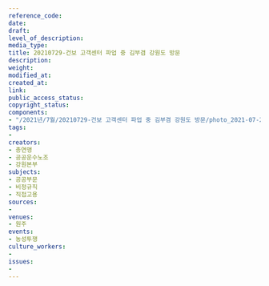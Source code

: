 ```yaml
---
reference_code: 
date: 
draft: 
level_of_description: 
media_type: 
title: 20210729-건보 고객센터 파업 중 김부겸 강원도 방문
description: 
weight: 
modified_at: 
created_at: 
link: 
public_access_status: 
copyright_status: 
components:
- "/2021년/7월/20210729-건보 고객센터 파업 중 김부겸 강원도 방문/photo_2021-07-29_12-22-14.jpg"
tags:
- 
creators:
- 총연맹
- 공공운수노조
- 강원본부
subjects:
- 공공부문
- 비정규직
- 직접고용
sources:
- 
venues:
- 원주
events:
- 농성투쟁
culture_workers:
- 
issues:
- 
---
```

